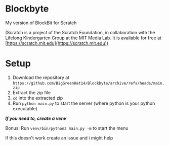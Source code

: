 # Blockbyte
My version of BlockBit for Scratch


(Scratch is a project of the Scratch Foundation, in collaboration with the Lifelong Kindergarten Group at the MIT Media Lab. It is available for free at [https://scratch.mit.edu](https://scratch.mit.edu))

# Setup
1. Download the repository at `https://github.com/BigGreenHat14/Blockbyte/archive/refs/heads/main.zip`
2. Extract the zip file
3. `cd` into the extracted zip
4. Run `python main.py` to start the server (where python is your python executable)

***If you need to, create a venv***

Bonus:
Run `venv/bin/python3 main.py -m` to start the menu

If this doesn't work create an issue and i might help
